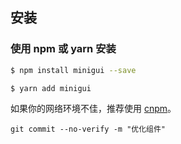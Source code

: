 ## 安装

### 使用 npm 或 yarn 安装

```bash
$ npm install minigui --save
```

```bash
$ yarn add minigui
```

如果你的网络环境不佳，推荐使用 [cnpm](https://github.com/cnpm/cnpm)。

```
git commit --no-verify -m "优化组件"
```
